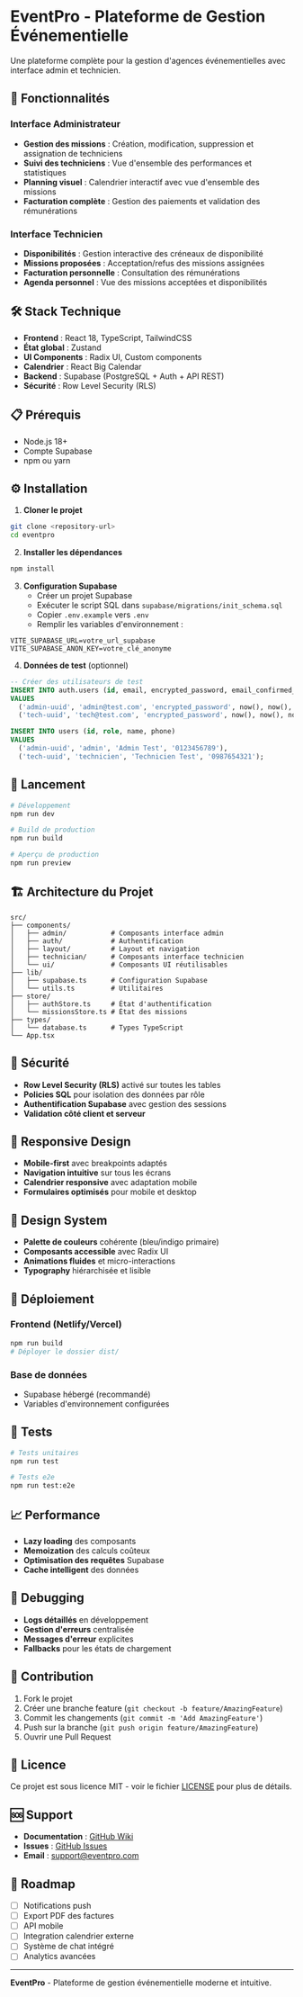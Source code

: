 # EventPro - Plateforme de Gestion Événementielle

Une plateforme complète pour la gestion d'agences événementielles avec interface admin et technicien.

## 🚀 Fonctionnalités

### Interface Administrateur
- **Gestion des missions** : Création, modification, suppression et assignation de techniciens
- **Suivi des techniciens** : Vue d'ensemble des performances et statistiques
- **Planning visuel** : Calendrier interactif avec vue d'ensemble des missions
- **Facturation complète** : Gestion des paiements et validation des rémunérations

### Interface Technicien
- **Disponibilités** : Gestion interactive des créneaux de disponibilité
- **Missions proposées** : Acceptation/refus des missions assignées
- **Facturation personnelle** : Consultation des rémunérations
- **Agenda personnel** : Vue des missions acceptées et disponibilités

## 🛠 Stack Technique

- **Frontend** : React 18, TypeScript, TailwindCSS
- **État global** : Zustand
- **UI Components** : Radix UI, Custom components
- **Calendrier** : React Big Calendar
- **Backend** : Supabase (PostgreSQL + Auth + API REST)
- **Sécurité** : Row Level Security (RLS)

## 📋 Prérequis

- Node.js 18+
- Compte Supabase
- npm ou yarn

## ⚙️ Installation

1. **Cloner le projet**
```bash
git clone <repository-url>
cd eventpro
```

2. **Installer les dépendances**
```bash
npm install
```

3. **Configuration Supabase**
   - Créer un projet Supabase
   - Exécuter le script SQL dans `supabase/migrations/init_schema.sql`
   - Copier `.env.example` vers `.env`
   - Remplir les variables d'environnement :

```env
VITE_SUPABASE_URL=votre_url_supabase
VITE_SUPABASE_ANON_KEY=votre_clé_anonyme
```

4. **Données de test** (optionnel)
```sql
-- Créer des utilisateurs de test
INSERT INTO auth.users (id, email, encrypted_password, email_confirmed_at, created_at, updated_at)
VALUES 
  ('admin-uuid', 'admin@test.com', 'encrypted_password', now(), now(), now()),
  ('tech-uuid', 'tech@test.com', 'encrypted_password', now(), now(), now());

INSERT INTO users (id, role, name, phone)
VALUES 
  ('admin-uuid', 'admin', 'Admin Test', '0123456789'),
  ('tech-uuid', 'technicien', 'Technicien Test', '0987654321');
```

## 🚀 Lancement

```bash
# Développement
npm run dev

# Build de production
npm run build

# Aperçu de production
npm run preview
```

## 🏗 Architecture du Projet

```
src/
├── components/
│   ├── admin/           # Composants interface admin
│   ├── auth/            # Authentification
│   ├── layout/          # Layout et navigation
│   ├── technician/      # Composants interface technicien
│   └── ui/              # Composants UI réutilisables
├── lib/
│   ├── supabase.ts      # Configuration Supabase
│   └── utils.ts         # Utilitaires
├── store/
│   ├── authStore.ts     # État d'authentification
│   └── missionsStore.ts # État des missions
├── types/
│   └── database.ts      # Types TypeScript
└── App.tsx
```

## 🔐 Sécurité

- **Row Level Security (RLS)** activé sur toutes les tables
- **Policies SQL** pour isolation des données par rôle
- **Authentification Supabase** avec gestion des sessions
- **Validation côté client et serveur**

## 📱 Responsive Design

- **Mobile-first** avec breakpoints adaptés
- **Navigation intuitive** sur tous les écrans
- **Calendrier responsive** avec adaptation mobile
- **Formulaires optimisés** pour mobile et desktop

## 🎨 Design System

- **Palette de couleurs** cohérente (bleu/indigo primaire)
- **Composants accessible** avec Radix UI
- **Animations fluides** et micro-interactions
- **Typography** hiérarchisée et lisible

## 🚀 Déploiement

### Frontend (Netlify/Vercel)
```bash
npm run build
# Déployer le dossier dist/
```

### Base de données
- Supabase hébergé (recommandé)
- Variables d'environnement configurées

## 🧪 Tests

```bash
# Tests unitaires
npm run test

# Tests e2e
npm run test:e2e
```

## 📈 Performance

- **Lazy loading** des composants
- **Memoization** des calculs coûteux
- **Optimisation des requêtes** Supabase
- **Cache intelligent** des données

## 🐛 Debugging

- **Logs détaillés** en développement
- **Gestion d'erreurs** centralisée
- **Messages d'erreur** explicites
- **Fallbacks** pour les états de chargement

## 📝 Contribution

1. Fork le projet
2. Créer une branche feature (`git checkout -b feature/AmazingFeature`)
3. Commit les changements (`git commit -m 'Add AmazingFeature'`)
4. Push sur la branche (`git push origin feature/AmazingFeature`)
5. Ouvrir une Pull Request

## 📄 Licence

Ce projet est sous licence MIT - voir le fichier [LICENSE](LICENSE) pour plus de détails.

## 🆘 Support

- **Documentation** : [GitHub Wiki](lien-vers-wiki)
- **Issues** : [GitHub Issues](lien-vers-issues)
- **Email** : support@eventpro.com

## 🔄 Roadmap

- [ ] Notifications push
- [ ] Export PDF des factures
- [ ] API mobile
- [ ] Integration calendrier externe
- [ ] Système de chat intégré
- [ ] Analytics avancées

---

**EventPro** - Plateforme de gestion événementielle moderne et intuitive.
